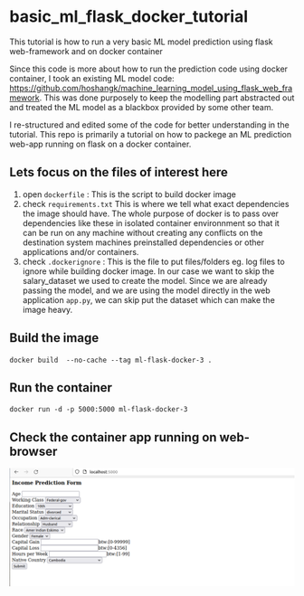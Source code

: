 # basic_ml_flask_docker_tutorial

This tutorial is how to run a very basic ML model prediction using flask web-framework and on docker container

Since this code is more about how to run the prediction code using docker container, I took an existing ML model code: https://github.com/hoshangk/machine_learning_model_using_flask_web_framework. This was done purposely to keep the modelling part abstracted out and treated the ML model as a blackbox provided by some other team.

I re-structured and edited some of the code for better understanding in the tutorial.
This repo is primarily a tutorial on how to packege an ML prediction web-app running on flask on a docker container.

## Lets focus on the files of interest here

1. open ```dockerfile``` : This is the script to build docker image
2. check ```requirements.txt``` This is where we tell what exact dependencies the image should have. The whole purpose of docker is to pass over dependencies like these in isolated container environnment so that it can be run on any machine without creating any conflicts on the destination system machines preinstalled dependencies or other applications and/or containers.
3. check ```.dockerignore``` : This is the file to put files/folders eg. log files to ignore while building docker image. In our case we want to skip the salary_dataset we used to create the model. Since we are already passing the model, and we are using the model directly in the web application ```app.py```, we can skip put the dataset which can make the image heavy.

## Build the image
```
docker build  --no-cache --tag ml-flask-docker-3 .
```

## Run the container
```
docker run -d -p 5000:5000 ml-flask-docker-3
```

## Check the container app running on web-browser

![Alt text](snippets/app.png)
